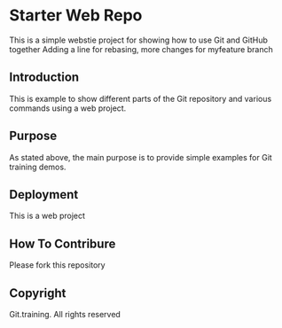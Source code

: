 # Starter Web Repo

This is a simple webstie project for 
showing how to use Git and GitHub together
Adding a line for rebasing, more changes for myfeature branch

## Introduction

This is example to show different parts
of the Git repository and various commands
using a web project.

## Purpose

As stated above, the main purpose is to 
provide simple examples for Git training 
demos.

## Deployment

This is a web project

## How To Contribure

Please fork this repository

## Copyright

Git.training. All rights reserved